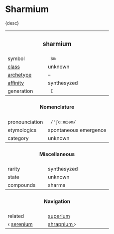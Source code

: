 # Sharmium

{desc}


<table>
  <tr>
    <th colspan="2"> <h3> sharmium </h3> </th>
  </tr>
  <tr>
    <td> symbol </td>
    <td> <code> Sm </code> </td>
  </tr>
  <tr>
    <td> <a href="../readme.md#class"> class </a> </td>
    <td> unknown </td> 
  </tr>
  <tr>
    <td> <a href="../readme.md#archetype"> archetype </a> </td>
    <td> – </td>
  </tr>
  <tr>
    <td> <a href="../readme.md#affinity"> affinity </a> </td>
    <td> synthesyzed </td> 
  </tr>
  <tr>
    <td> generation </td>
    <td> <code> I </code> </td>
  </tr>
  <tr>
    <th colspan="2"> <h4> Nomenclature </h4> </th>
  </tr>
  <tr>
    <td> pronounciation </td>
    <td> <code> /'ʃɑːmɪəm/ </code> </td> 
  </tr>
  <tr>
    <td> etymologics </td>
    <td> spontaneous emergence </td>
  </tr>
  <tr>
    <td> category </td>
    <td> unknown </td>
  </tr>
  <tr>
    <th colspan="2"> <h4> Miscellaneous </h4> </th>
  </tr>
  <tr>
    <td> rarity </td>
    <td> synthesyzed </td>
  </tr>
  <tr>
    <td> state </td>
    <td> unknown </td>
  </tr>
  <tr>
    <td> compounds </td>
    <td> sharma </td>
  </tr>
  <tr>
    <th colspan="2"> <h4> Navigation </h4> </th>
  </tr>
  <tr>
    <td> related </td>
    <td> <a href="superium.md"> superium </a> </td>
  </tr>
  <tr>
    <td> ‹ <a href="serenium.md"> serenium </a> </td>
    <td> <a href="shrapnium.md"> shrapnium </a> › </td>
  </tr>
</table>
